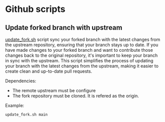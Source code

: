 # Github scripts

## Update forked branch with upstream

[update_fork.sh](update_fork.sh) script sync your forked branch with the latest changes from the upstream repository, ensuring that your branch stays up to date. If you have made changes to your forked branch and want to contribute those changes back to the original repository, it's important to keep your branch in sync with the upstream. This script simplifies the process of updating your branch with the latest changes from the upstream, making it easier to create clean and up-to-date pull requests.

Dependencies:

- The remote upstream must be configure
- The fork repository must be cloned. It is refered as the origin.

Example:

```
update_fork.sh main
```
